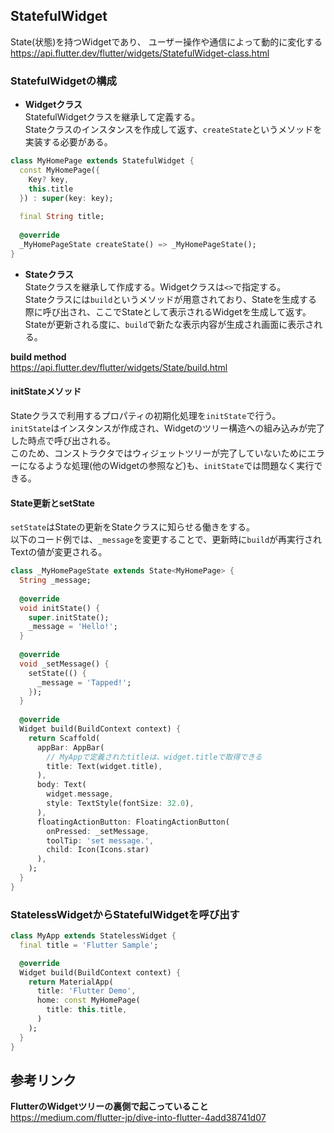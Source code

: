 ## StatefulWidget
State(状態)を持つWidgetであり、 ユーザー操作や通信によって動的に変化する  
https://api.flutter.dev/flutter/widgets/StatefulWidget-class.html

### StatefulWidgetの構成 
- **Widgetクラス**    
StatefulWidgetクラスを継承して定義する。  
Stateクラスのインスタンスを作成して返す、`createState`というメソッドを実装する必要がある。  

```Dart
class MyHomePage extends StatefulWidget {
  const MyHomePage({
    Key? key,
    this.title
  }) : super(key: key);
  
  final String title;
  
  @override
  _MyHomePageState createState() => _MyHomePageState();
}
```

- **Stateクラス**  
Stateクラスを継承して作成する。Widgetクラスは`<>`で指定する。    
Stateクラスには`build`というメソッドが用意されており、Stateを生成する際に呼び出され、ここでStateとして表示されるWidgetを生成して返す。   
Stateが更新される度に、`build`で新たな表示内容が生成され画面に表示される。

**build method**  
https://api.flutter.dev/flutter/widgets/State/build.html

#### initStateメソッド  
Stateクラスで利用するプロパティの初期化処理を`initState`で行う。  
`initState`はインスタンスが作成され、Widgetのツリー構造への組み込みが完了した時点で呼び出される。    
このため、コンストラクタではウィジェットツリーが完了していないためにエラーになるような処理(他のWidgetの参照など)も、`initState`では問題なく実行できる。

#### State更新とsetState
`setState`はStateの更新をStateクラスに知らせる働きをする。  
以下のコード例では、`_message`を変更することで、更新時に`build`が再実行されTextの値が変更される。


```Dart
class _MyHomePageState extends State<MyHomePage> {
  String _message;
  
  @override
  void initState() {
    super.initState();
    _message = 'Hello!';
  }
  
  @override
  void _setMessage() {
    setState(() {
      _message = 'Tapped!';
    });
  }
  
  @override
  Widget build(BuildContext context) {
    return Scaffold(
      appBar: AppBar(
        // MyAppで定義されたtitleは、widget.titleで取得できる
        title: Text(widget.title),
      ),
      body: Text(
        widget.message,
        style: TextStyle(fontSize: 32.0),
      ),
      floatingActionButton: FloatingActionButton(
        onPressed: _setMessage,
        toolTip: 'set message.',
        child: Icon(Icons.star)
      ),
    );
  }
}
```

### StatelessWidgetからStatefulWidgetを呼び出す
```Dart
class MyApp extends StatelessWidget {
  final title = 'Flutter Sample';

  @override
  Widget build(BuildContext context) {
    return MaterialApp(
      title: 'Flutter Demo',
      home: const MyHomePage(
        title: this.title,
      ) 
    );
  }
}
```

## 参考リンク  
**FlutterのWidgetツリーの裏側で起こっていること**  
https://medium.com/flutter-jp/dive-into-flutter-4add38741d07
